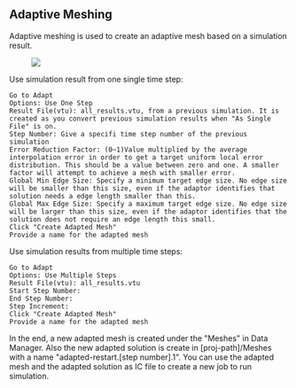 ## Adaptive Meshing

Adaptive meshing is used to create an adaptive mesh based on a simulation result. 

<figure>
  <img class="svImg svImgMd" src="documentation/meshing/img/tetgen/tetgenadapt.png">
  <figcaption class="svCaption" ></figcaption>
</figure>


Use simulation result from one single time step:

	Go to Adapt
	Options: Use One Step
	Result File(vtu): all_results.vtu, from a previous simulation. It is created as you convert previous simulation results when "As Single File" is on. 
	Step Number: Give a specifi time step number of the previous simulation
	Error Reduction Factor: (0~1)Value multiplied by the average interpolation error in order to get a target uniform local error distribution. This should be a value between zero and one. A smaller factor will attempt to achieve a mesh with smaller error.
	Global Min Edge Size: Specify a minimum target edge size. No edge size will be smaller than this size, even if the adaptor identifies that solution needs a edge length smaller than this.
	Global Max Edge Size: Specify a maximum target edge size. No edge size will be larger than this size, even if the adaptor identifies that the solution does not require an edge length this small.
	Click "Create Adapted Mesh"
	Provide a name for the adapted mesh


Use simulation results from multiple time steps:

	Go to Adapt
	Options: Use Multiple Steps
	Result File(vtu): all_results.vtu
	Start Step Number: 
	End Step Number:
	Step Increment:
	Click "Create Adapted Mesh"
	Provide a name for the adapted mesh

In the end, a new adapted mesh is created under the "Meshes" in Data Manager. Also the new adapted solution is create in [proj-path]/Meshes with a name "adapted-restart.[step number].1". You can use the adapted mesh and the adapted solution as IC file to create a new job to run simulation.

